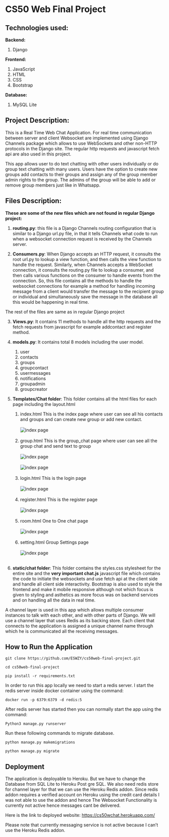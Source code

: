 # CS50 Web Final Project
## Technologies used:
**Backend:**
1. Django

**Frontend:**
1. JavaScript
2. HTML 
3. CSS
4. Bootstrap

**Database:**
1. MySQL Lite


## Project Description:
This is a Real Time Web Chat Application. For real time communication between server and client Websocket are implemented using Django Channels package which allows to use WebSockets and other non-HTTP protocols in the Django site. The regular http requests and javascript fetch api are also used in this project.

This app allows user to do text chatting with other users individually or do group text chatting with many users. Users have the option to create new groups add contacts to their groups and assign any of the group member admin rights to the group. The admins of the group will be able to add or remove group members just like in Whatsapp.

## Files Description:
**These are some of the new files which are not found in regular Django project:**

1. **routing.py**: 
this file is a Django Channels routing configuration that is similar to a Django url.py file, in that it tells Channels what code to run when a websocket connection request is received by the Channels server.

2. **Consumers.py**: 
When Django accepts an HTTP request, it consults the root url.py to lookup a view function, and then calls the view function to handle the request. Similarly, when Channels accepts a WebSocket connection, it consults the routing.py file to lookup a consumer, and then calls various functions on the consumer to handle events from the connection. So, this file contains all the methods to handle the websocket connections for example a method for handling incoming message from a client would transfer the message to the recipient group or individual and simultaneously save the message in the database all this would be happening in real time.

The rest of the files are same as in regular Django project

3. **Views.py**: 
It contains 11 methods to handle all the http requests and the fetch requests from javascript for example addcontact and register method.

4. **models.py**:
It contains total 8 models including the user model.

      1. user
      2. contacts
      3. groups
      4. groupcontact
      5. usermessages
      6. notifications
      7. groupadmin
      8. groupcreator
      
5. **Templates/Chat folder**:
This folder contains all the html files for each page including the layout.html

    1. index.html 
    This is the index page where user can see all his contacts and groups and can create new group or add new contact. <br/><br/>
    ![index page](https://github.com/ahmadrazakhawaja/chat-application/blob/master/cs50-web-screenshots/Index_page.png?raw=true)<br/><br/>
    2. group.html
    This is the group_chat page where user can see all the group chat and send text to group<br/><br/>
    ![index page](https://github.com/ahmadrazakhawaja/chat-application/blob/master/cs50-web-screenshots/Group_chat_page1.png?raw=true)<br/><br/>
    ![index page](https://github.com/ahmadrazakhawaja/chat-application/blob/master/cs50-web-screenshots/Group_chat_page2.png?raw=true)<br/><br/>
    4. login.html
    This is the login page<br/><br/>
    ![index page](https://github.com/ahmadrazakhawaja/chat-application/blob/master/cs50-web-screenshots/Login_page.png?raw=true)<br/><br/>
    5. register.html
    This is the register page<br/><br/>
    ![index page](https://github.com/ahmadrazakhawaja/chat-application/blob/master/cs50-web-screenshots/Register_page.png?raw=true)<br/><br/>
    6. room.html
    One to One chat page<br/><br/>
    ![index page](https://github.com/ahmadrazakhawaja/chat-application/blob/master/cs50-web-screenshots/Chatting_page.png?raw=true)<br/><br/>
    7. setting.html
    Group Settings page<br/><br/>
    ![index page](https://github.com/ahmadrazakhawaja/chat-application/blob/master/cs50-web-screenshots/Group_settings_page.png?raw=true)<br/><br/>

6. **static/chat folder**:
This folder contains the styles.css stylesheet for the entire site and the **very important chat.js** javascript file which contains the code to initiate the websockets and use fetch api at the client side and handle all client side interactivity. Bootstrap is also used to style the frontend and make it mobile responsive although not which focus is given to styling and asthetics as more focus was on backend services and on handling all the data in real time.

A channel layer is used in this app which allows multiple consumer instances to talk with each other, and with other parts of Django. We will use a channel layer that uses Redis as its backing store. Each client that connects to the application is assigned a unique channel name through which he is communicated all the receiving messages.

## How to Run the Application
`git clone https://github.com/ESWZY/cs50web-final-project.git`

`cd cs50web-final-project`

`pip install -r requirements.txt`

In order to run this app locally we need to start a redis server. I start the redis server inside docker container using the command:

`docker run -p 6379:6379 -d redis:5`

After redis server has started then you can normally start the app using the command:

`Python3 manage.py runserver`

Run these following commands to migrate database.

`python manage.py makemigrations`

`python manage.py migrate`


## Deployment

The application is deployable to Heroku. But we have to change the Database from SQL Lite to Heroku Post gre SQL. We also need redis store for channel layer for that we can use the Heroku Redis addon. Since redis addon requires a verified account on Heroku using the credit card details I was not able to use the addon and hence The Websocket Functionality is currently not active hence messages cant be delivered.

Here is the link to deployed website: https://cs50wchat.herokuapp.com/

Please note that currently messaging service is not active because I can’t use the Heroku Redis addon.
